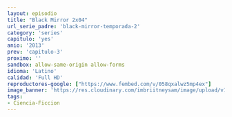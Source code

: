 ```yaml
---
layout: episodio
title: "Black Mirror 2x04"
url_serie_padre: 'black-mirror-temporada-2'
category: 'series'
capitulo: 'yes'
anio: '2013'
prev: 'capitulo-3'
proximo: ''
sandbox: allow-same-origin allow-forms
idioma: 'Latino'
calidad: 'Full HD'
reproductores-google: ["https://www.fembed.com/v/058qxalwz5mp4ex"]
image_banner: 'https://res.cloudinary.com/imbriitneysam/image/upload/v1547402297/black-2-banner-min.jpg'
tags:
- Ciencia-Ficcion
---
```













